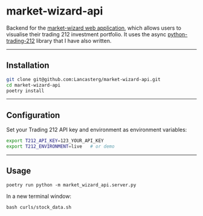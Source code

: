 # market-wizard-api

Backend for the [market-wizard web application](https://github.com/Lancasterg/market-wizard-frontend), which allows users to visualise their trading 212 investment portfolio. It uses the async [python-trading-212](https://github.com/Lancasterg/python-trading-212) library that I have also written. 

---

## Installation

```bash
git clone git@github.com:Lancasterg/market-wizard-api.git
cd market-wizard-api
poetry install
````

---

## Configuration

Set your Trading 212 API key and environment as environment variables:

```bash
export T212_API_KEY=123_YOUR_API_KEY
export T212_ENVIRONMENT=live   # or demo
```

---

## Usage

```
poetry run python -m market_wizard_api.server.py
```
In a new terminal window:

```
bash curls/stock_data.sh
```
